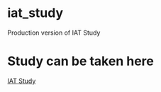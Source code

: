 # iat_study
Production version of IAT Study

# Study can be taken here
[IAT Study](https://mgriffitt.github.io/iat_study/)
